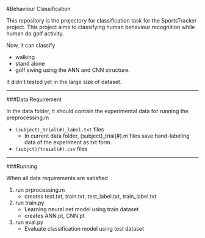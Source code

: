 #Behaviour Classification

This repository is the projectory for classification task for the SportsTracker project. This project aims to classifying human behaviour recognition while human do golf activity.

Now, it can classify
- walking
- stand alone
- golf swing
using the ANN and CNN structure.

It didn't tested yet in the large size of dataset.

***

###Data Requirement

In the data folder, it should contain the experimental data for running the preprocessing.m

- `(subject)_trial(#)_label.txt` files
    - In current data folder, (subject)_trial(#).m files save hand-labeling data of the experiment as txt form.
- `(subjct)/traial(#).csv` files

***

###Running

When all data requirements are satisfied
1. run prprocessing.m
    - creates test.txt, train.txt, test_label.txt, train_label.txt
2. run train.py
    - Learning neural net model using train dataset
    - creates ANN.pt, CNN.pt
3. run eval.py
    - Evaluate classification model using test dataset
